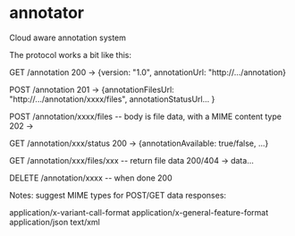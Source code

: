 annotator
=========

Cloud aware annotation system

The protocol works a bit like this:

GET /annotation 
200 -> {version: "1.0", annotationUrl: "http://.../annotation}

POST /annotation
201 -> {annotationFilesUrl: "http://.../annotation/xxxx/files", annotationStatusUrl... }

POST /annotation/xxxx/files -- body is file data, with a MIME content type
202 -> 

GET /annotation/xxx/status
200 -> {annotationAvailable: true/false, ...}

GET /annotation/xxx/files/xxx -- return file data
200/404 -> data...

DELETE /annotation/xxxx -- when done
200


Notes: suggest MIME types for POST/GET data responses: 

application/x-variant-call-format
application/x-general-feature-format
application/json
text/xml

